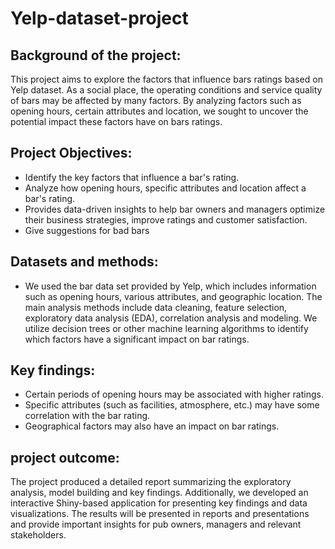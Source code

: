 # Yelp-dataset-project

## Background of the project:
This project aims to explore the factors that influence bars ratings based on Yelp dataset. As a social place, the operating conditions and service quality of bars may be affected by many factors. By analyzing factors such as opening hours, certain attributes and location, we sought to uncover the potential impact these factors have on bars ratings.

## Project Objectives:
- Identify the key factors that influence a bar's rating.
- Analyze how opening hours, specific attributes and location affect a bar's rating.
- Provides data-driven insights to help bar owners and managers optimize their business strategies, improve ratings and customer satisfaction.
- Give suggestions for bad bars

## Datasets and methods:
- We used the bar data set provided by Yelp, which includes information such as opening hours, various attributes, and geographic location. The main analysis methods include data cleaning, feature selection, exploratory data analysis (EDA), correlation analysis and modeling. We utilize decision trees or other machine learning algorithms to identify which factors have a significant impact on bar ratings.

## Key findings:

- Certain periods of opening hours may be associated with higher ratings.
- Specific attributes (such as facilities, atmosphere, etc.) may have some correlation with the bar rating.
- Geographical factors may also have an impact on bar ratings.

## project outcome:
The project produced a detailed report summarizing the exploratory analysis, model building and key findings. Additionally, we developed an interactive Shiny-based application for presenting key findings and data visualizations. The results will be presented in reports and presentations and provide important insights for pub owners, managers and relevant stakeholders.
